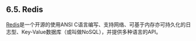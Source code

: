 ## 6.5. Redis

[Redis](https://redis.io/)是一个开源的使用ANSI C语言编写、支持网络、可基于内存亦可持久化的日志型、Key-Value数据库（或叫做NoSQL），并提供多种语言的API。














































